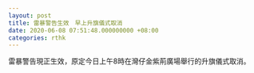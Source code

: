 ```yaml
---
layout: post
title: 雷暴警告生效　早上升旗儀式取消
date: 2020-06-08 07:51:48.000000000 +08:00
categories: rthk
---
```


雷暴警告現正生效，原定今日上午8時在灣仔金紫荊廣場舉行的升旗儀式取消。
